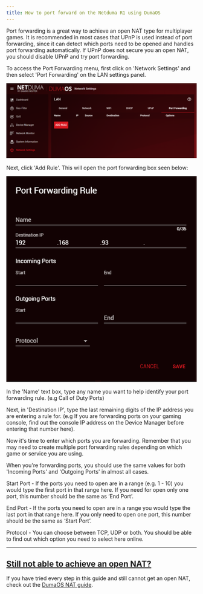 ```yaml
---
title: How to port forward on the Netduma R1 using DumaOS
---
```


Port forwarding is a great way to achieve an open NAT type for multiplayer games. It is recommended in most cases that UPnP is used instead of port forwarding, since it can detect which ports need to be opened and handles port forwarding automatically. If UPnP does not secure you an open NAT, you should disable UPnP and try port forwarding.

To access the Port Forwarding menu, first click on 'Network Settings' and then select 'Port Forwarding' on the LAN settings panel.

![XQxOb-99PpiJ4CFdWd0WCGhawjlNW3XNbA.png](port-forwarding-r1/XQxOb-99PpiJ4CFdWd0WCGhawjlNW3XNbA.png)

Next, click 'Add Rule'. This will open the port forwarding box seen below:

![k4eAxuJT2cCIotImzTCKs4OcdyYJaz6oFw.png](port-forwarding-r1/k4eAxuJT2cCIotImzTCKs4OcdyYJaz6oFw.png)

In the 'Name' text box, type any name you want to help identify your port forwarding rule. (e.g Call of Duty Ports)

Next, in 'Destination IP', type the last remaining digits of the IP address you are entering a rule for. (e.g If you are forwarding ports on your gaming console, find out the console IP address on the Device Manager before entering that number here).

Now it's time to enter which ports you are forwarding. Remember that you may need to create multiple port forwarding rules depending on which game or service you are using.

When you're forwarding ports, you should use the same values for both 'Incoming Ports' and 'Outgoing Ports' in almost all cases.

Start Port - If the ports you need to open are in a range (e.g. 1 - 10) you would type the first port in that range here. If you need for open only one port, this number should be the same as ‘End Port’.

End Port - If the ports you need to open are in a range you would type the last port in that range here. If you only need to open one port, this number should be the same as ‘Start Port’.

Protocol - You can choose between TCP, UDP or both. You should be able to find out which option you need to select here online.

---

## **<u>Still not able to achieve an open NAT?</u>**

If you have tried every step in this guide and still cannot get an open NAT, check out the [DumaOS NAT guide](/docs/dumaos-3/open-nat/).
